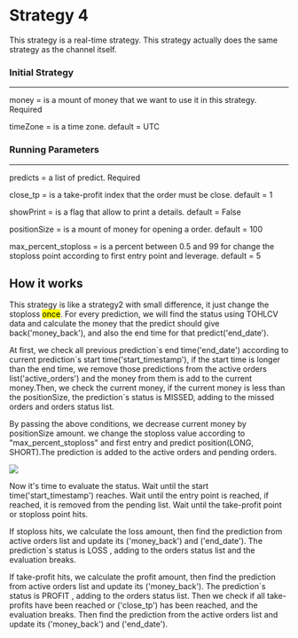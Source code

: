 # Strategy 4

This strategy is a real-time strategy.
This strategy actually does the same strategy as the channel itself.
### Initial Strategy
---
money = is a mount of money that we want to use it in this strategy. Required

timeZone =  is a time zone. default = UTC

### Running Parameters
---

predicts = a list of predict. Required

close_tp =  is a take-profit index that the order must be close. default = 1

showPrint = is a flag that allow to print a details. default = False

positionSize = is a mount of money for opening a order. default = 100

max_percent_stoploss = is a percent between 0.5 and 99 for change the stoploss point according to first entry point and leverage. default = 5


## How it works
This strategy is like a strategy2 with small difference, it just change the stoploss <mark>once</mark>.
For every prediction, we will find the status using TOHLCV data and calculate the money that the predict should give back('money_back'), and also the end time for that predict('end_date').

At first, we check all previous prediction\`s end time('end_date') according to current prediction\`s start time('start_timestamp'), if the start time is longer than the end time, we remove those predictions from the active orders list('active_orders') and the money from them is add to the current money.Then, we check the current money, if the current money is less than the positionSize, the prediction`s status is MISSED, adding to the missed orders and orders status list.

By passing the above conditions, we decrease current money by positionSize amount. we change the stoploss value according to "max_percent_stoploss" and first entry and predict position(LONG, SHORT).The prediction is added to the active orders and pending orders.

<img src="https://latex.codecogs.com/png.image?\dpi{110}\bg{white}&space;stoploss=firstEntry\times\left(1&plus;\left(\frac{maxPercentStoploss}{100\times\text{leverage}\times(1)isShort(-1)}\right)\right)"  />


Now it's time to evaluate the status. Wait until the start time('start_timestamp') reaches. Wait until the entry point is reached, if reached, it is removed from the pending list. Wait until the take-profit point or stoploss point hits.

If stoploss hits, we calculate the loss amount, then find the prediction from active orders list and update its ('money_back') and ('end_date'). The prediction\`s status is LOSS , adding to the orders status list and the evaluation breaks.

If take-profit hits, we calculate the profit amount, then find the prediction from active orders list and update its ('money_back'). The prediction\`s status is PROFIT , adding to the orders status list. Then we check if all take-profits have been reached or ('close_tp') has been reached, and the evaluation breaks. Then find the prediction from the active orders list and update its ('money_back') and ('end_date').




   